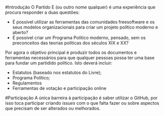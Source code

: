 #Introdução
O Partido E (ou outro nome qualquer) é uma experiência que procura responder a duas questões:
 - É possível utilizar as ferramentas das comunidades freesoftware e os seus modelos organizacionais para criar um projeto político moderno e aberto?
 - É possível criar um Programa Político moderno, pensado, sem os preconceitos das teorias políticas dos séculos XIX e XX?

Por agora o objetivo principal é produzir todos os documentos e ferramentas necessários para que qualquer pessoas possa ter uma base para fundar um partidido político. Isto deverá incluir:

- Estatutos (baseado nos estatutos do Livre);
- Programa Político;
- Regulamentos
- Ferramentas de votação e participação online

#Participação
A única barreira à participação é saber utilizar o GitHub, por isso toca participar criando *issues* com o que falta fazer ou sobre aspectos que precisam de ser alterados ou melhorados.
